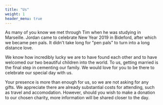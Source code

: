 ```yaml
---
title: "Us"
weight: 1
header_menu: true
---
```


As many of you know we met through Tim when he was studying in Marseille. Jordan
came to celebrate New Year 2019 in Bideford, after which we became pen pals. It
didn't take long for "pen pals" to turn into a long distance love.

We know how incredibly lucky we are to have found each other and to have
welcomed our two beautiful children into the world. To us, getting married is
the final step in cementing our family. We would love for you to be
there to celebrate our special day with us.

Your presence is more than enough for us, so we are not asking for any gifts. We
appreciate there are already substantial costs for attending, such as travel and
accomodation. However, should you wish to make a donation to our chosen charity,
more information will be shared closer to the day.

